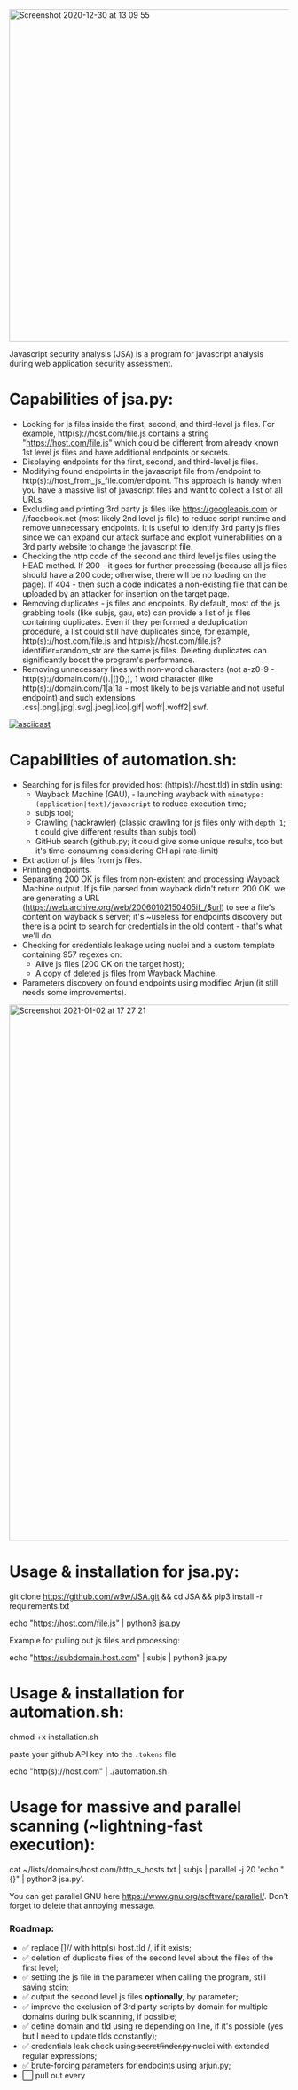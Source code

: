 <img width="599" alt="Screenshot 2020-12-30 at 13 09 55" src="https://user-images.githubusercontent.com/38838852/103442471-1dc53680-4c5f-11eb-9fac-5e0a07e87125.png">

Javascript security analysis (JSA) is a program for javascript analysis during web application security assessment.

# Capabilities of jsa.py:

- Looking for js files inside the first, second, and third-level js files. For example, http(s)://host.com/file.js contains a string "https://host.com/file.js" which could be different from already known 1st level js files and have additional endpoints or secrets.
- Displaying endpoints for the first, second, and third-level js files.
- Modifying found endpoints in the javascript file from /endpoint to http(s)://host_from_js_file.com/endpoint. This approach is handy when you have a massive list of javascript files and want to collect a list of all URLs.
- Excluding and printing 3rd party js files like https://googleapis.com or //facebook.net (most likely 2nd level js file) to reduce script runtime and remove unnecessary endpoints. It is useful to identify 3rd party js files since we can expand our attack surface and exploit vulnerabilities on a 3rd party website to change the javascript file.
- Checking the http code of the second and third level js files using the HEAD method. If 200 - it goes for further processing (because all js files should have a 200 code; otherwise, there will be no loading on the page). If 404 - then such a code indicates a non-existing file that can be uploaded by an attacker for insertion on the target page.
- Removing duplicates - js files and endpoints. By default, most of the js grabbing tools (like subjs, gau, etc) can provide a list of js files containing duplicates. Even if they performed a deduplication procedure, a list could still have duplicates since, for example, http(s)://host.com/file.js and http(s)://host.com/file.js?identifier=random_str are the same js files. Deleting duplicates can significantly boost the program's performance.
- Removing unnecessary lines with non-word characters (not a-z0-9 - http(s)://domain.com/().|[]{},), 1 word character (like http(s)://domain.com/1|a|1a - most likely to be js variable and not useful endpoint) and such extensions .css|.png|.jpg|.svg|.jpeg|.ico|.gif|.woff|.woff2|.swf.

[![asciicast](https://asciinema.org/a/0QzWKOxR18fStv7rxIkgrzt2I.svg)](https://asciinema.org/a/0QzWKOxR18fStv7rxIkgrzt2I)

# Capabilities of automation.sh:

- Searching for js files for provided host (http(s)://host.tld) in stdin using:
  - Wayback Machine (GAU), - launching wayback with `mimetype:(application|text)/javascript` to reduce execution time;
  - subjs tool;
  - Crawling (hackrawler) (classic crawling for js files only with `depth 1`; t could give different results than subjs tool)
  - GitHub search (github.py; it could give some unique results, too but it's time-consuming considering GH api rate-limit)
- Extraction of js files from js files.
- Printing endpoints.
-  Separating 200 OK js files from non-existent and processing Wayback Machine output. If js file parsed from wayback didn't return 200 OK, we are generating a URL (https://web.archive.org/web/20060102150405if_/$url) to see a file's content on wayback's server; it's ~useless for endpoints discovery but there is a point to search for credentials in the old content - that's what we'll do.
- Checking for credentials leakage using nuclei and a custom template containing 957 regexes on:
  - Alive js files (200 OK on the target host);
  - A copy of deleted js files from Wayback Machine.
- Parameters discovery on found endpoints using modified Arjun (it still needs some improvements).

<img width="966" alt="Screenshot 2021-01-02 at 17 27 21" src="https://user-images.githubusercontent.com/38838852/103461010-ad341d80-4d23-11eb-82ca-398f0bd1c573.png">

# Usage & installation for jsa.py:
git clone https://github.com/w9w/JSA.git && cd JSA && pip3 install -r requirements.txt

echo "https://host.com/file.js" | python3 jsa.py

Example for pulling out js files and processing:

echo "https://subdomain.host.com" | subjs | python3 jsa.py

# Usage & installation for automation.sh:

chmod +x installation.sh

paste your github API key into the `.tokens` file

echo "http(s)://host.com" | ./automation.sh

# Usage for massive and parallel scanning (~lightning-fast execution):

cat ~/lists/domains/host.com/http_s_hosts.txt | subjs | parallel -j 20 'echo "{}" | python3 jsa.py'.

You can get parallel GNU here https://www.gnu.org/software/parallel/. Don't forget to delete that annoying message.
  
### Roadmap:

- ✅ replace \[]// with http(s) host.tld /, if it exists;
- ✅ deletion of duplicate files of the second level about the files of the first level;
- ✅ setting the js file in the parameter when calling the program, still saving stdin;
- ✅ output the second level js files **optionally**, by parameter;
- ✅ improve the exclusion of 3rd party scripts by domain for multiple domains during bulk scanning, if possible;
- ✅ define domain and tld using re depending on line, if it's possible (yes but I need to update tlds constantly);
- ✅ credentials leak check using  ̶s̶e̶c̶r̶e̶t̶f̶i̶n̶d̶e̶r̶.̶p̶y̶ nuclei with extended regular expressions;
- ✅ brute-forcing parameters for endpoints using arjun.py;
- ⬜️ pull out every <script> part in the html page, analyzing it as a usual js file (saving and adding to the tool as file://);
- ⬜️ js files discovery via brute-force method (javascript content-type recognition) using enhanced version of https://s3.amazonaws.com/assetnote-wordlists/data/automated/httparchive_js_2020_11_18.txt;
- ⬜️ check available HTTP methods for endpoints (OPTIONS check);
- ⬜️ check whether endpoints should be applied to the host from the page itself or js file (CDNs, etc);
- ⬜️ retire js check via downloading js files to the temporary directory using wget (python module);
- ⬜️ recognition of dynamic js;
- ⬜️ save all found endpoints to a file **optionally**, by a parameter (maybe);
- ⬜️ save all found deep-level js files to a file **optionally**, by a parameter (maybe);
- ⬜️ rewrite a tool in Golang (I need to learn Golang first);
- ⬜️ multithreading, - only in Golang (multithreading in Python is terrible from my experience).

Special thanks to these beautiful people from who I s̶t̶e̶a̶l̶e̶d̶ borrowed some tools for automation.sh :D :

Corben Leo @lc for github.com/lc/subjs and github.com/lc/gau;

Luke Stephens @hakluke for github.com/hakluke/hakrawler;

Gwendal Le Coguic @gwen001 for https://github.com/gwen001/github-search/raw/master/github-endpoints.py;

Project discovery @projectdiscovery for github.com/projectdiscovery/nuclei and github.com/projectdiscovery/httpx;

Somdev Sangwan @s0md3v for https://github.com/s0md3v/Arjun (I needed to fork it for automation ease).

 ̶I̶n̶t̶e̶n̶d̶e̶d̶ ̶f̶e̶a̶t̶u̶r̶e̶s̶ known bugs:
 - Absolute paths could be incorrect in some cases;
 - Arjun doesn't have good calibration and can return as many parameters as you have in the wordlist;
 - Sometimes, the tool thinks that the 2nd/3rd js file is an endpoint and vise versa - I'll try to improve the detection;
 - If a host responds for too long, there could be an error - I'll try to suppress this exception in the script;
 - 3rd party js files identify regarding js file's URL, not the parent host.

# Ways to contribute

- Suggest a useful feature
- Report a bug
- Fix something and open a pull request
- Create a burp suite plugin
- Spread the word

